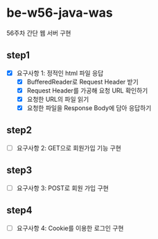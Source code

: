 # be-w56-java-was
56주차 간단 웹 서버 구현

## step1

- [x] 요구사항 1: 정적인 html 파일 응답
  - [x] BufferedReader로 Request Header 받기
  - [x] Request Header를 가공해 요청 URL 확인하기
  - [x] 요청한 URL의 파일 읽기
  - [x] 요청한 파일을 Response Body에 담아 응답하기

## step2

- [ ] 요구사항 2: GET으로 회원가입 기능 구현

## step3

- [ ] 요구사항 3: POST로 회원 가입 구현

## step4

- [ ] 요구사항 4: Cookie를 이용한 로그인 구현
